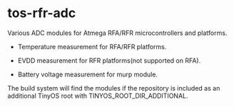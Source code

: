 # tos-rfr-adc

Various ADC modules for Atmega RFA/RFR microcontrollers and platforms.

* Temperature measurement for RFA/RFR platforms.

* EVDD measurement for RFR platforms(not supported on RFA).

* Battery voltage measurement for murp module.

The build system will find the modules if the repository is included as an
additional TinyOS root with TINYOS_ROOT_DIR_ADDITIONAL.
